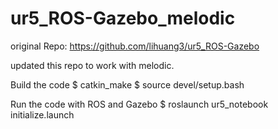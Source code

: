 # ur5_ROS-Gazebo_melodic

original Repo: https://github.com/lihuang3/ur5_ROS-Gazebo

updated this repo to work with melodic.

Build the code
$ catkin_make
$ source devel/setup.bash

Run the code with ROS and Gazebo
$ roslaunch ur5_notebook initialize.launch 
